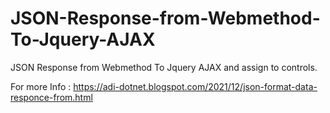 # JSON-Response-from-Webmethod-To-Jquery-AJAX
JSON Response from Webmethod To Jquery AJAX and assign to controls.


For more Info : https://adi-dotnet.blogspot.com/2021/12/json-format-data-responce-from.html
